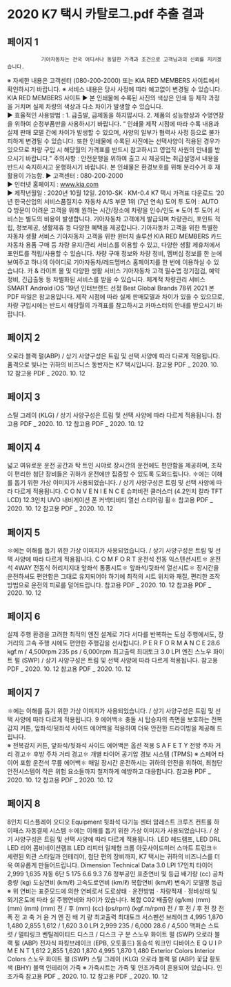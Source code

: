 # 2020 K7 택시 카탈로그.pdf 추출 결과

## 페이지 1

               기아자동차는 전국 어디서나 동일한 가격과 조건으로 고객님과의 신뢰를 지키겠습니다.
※ 자세한 내용은 고객센터 (080-200-2000) 또는 KIA RED MEMBERS 사이트에서 확인하시기 바랍니다.   ※ 서비스 내용은 당사 사정에 따라 예고없이 변경될 수 있습니다.
KIA RED MEMBERS 사이트
▶ 본 인쇄물에 수록된 사진의 색상은 인쇄 등 제작 과정을 거치며 실제 차량의 색상과 다소 차이가 발생할 수 있습니다.    
▶ 효율적인 사용방법 : 1. 급출발, 급제동을 하지맙시다.   2. 제품의 성능향상과 수명연장을 위하여 순정부품만을 사용하시기 바랍니다.
 “ 인쇄물 제작 시점에 따라 수록 내용과 실제 판매 모델 간에 차이가 발생할 수 있으며, 사양의 일부가 협력사 사정 등으로 불가피하게 변경될 수 있습니다. 
   또한 인쇄물에 수록된 사진에는 선택사양이 적용된 경우가 있으므로 차량 구입 시 해당월의 가격표를 반드시 참고하시고 영업직 사원의 안내를 받으시기 바랍니다.”
    주의사항 : 안전운행을 위하여 출고 시 제공되는 취급설명서 내용을 반드시 숙지하시고 운행하시기 바랍니다.
    본 인쇄물은 환경보호를 위해 분리수거 후 재활용이 가능함.
▶ 고객센터 : 080-200-2000  
▶ 인터넷 홈페이지 : www.kia.com          
▶ 제작년월일 : 2020년 10월 12일.   2010-SK · KM-0.4
K7 택시 가격표 다운로드
’20년 한국산업의 서비스품질지수
자동차 A/S 부문 1위 (7년 연속)
도어 투 도어 : 
AUTO Q 방문이 어려운 고객을 위해  원하는 
시간/장소에 차량을 인수/인도
※ 도어 투 도어 서비스는 별도의 비용이 발생합니다.
기아자동차 고객에게 발급되며 차량관리, 포인트 적립,
정보제공, 생활제휴 등 다양한 혜택을 제공합니다.
기아자동차 고객을 위한 특별한 자동차 생활 서비스
기아자동차 고객을 위한 원터치 솔루션
KIA RED MEMBERS 카드
자동차 용품 구매 등 차량 유지/관리 서비스를 이용할 수 있고,
다양한 생활 제휴처에서 포인트를 적립/사용할 수 있습니다.
차량 구매 정보와 차량 정비, 멤버십 정보를 한 눈에 
보여주고 하나의 아이디로 기아자동차/레드멤버스 
홈페이지를 한 번에 이용하실 수 있습니다.
카 & 라이프 몰 및 다양한 생활 서비스
기아자동차 고객 필수앱
정기점검, 예약정비, 긴급출동 등 차별화된 
서비스를 받을 수 있습니다.
체계적 차량관리 서비스
SMART
Android
iOS
‘19년 인터브랜드 선정 
Best Global Brands 78위
2021
본 PDF 파일은 참고용입니다. 
제작 시점에 따라 실제 판매모델과 차이가 있을 수 
있으므로, 차량 구입시에는 반드시 해당월의 가격표를 
참고하시고 카마스터의 안내를 받으시기 바랍니다.


## 페이지 2

 오로라 블랙 펄(ABP) / 상기 사양구성은 트림 및 선택 사양에 따라 다르게 적용됩니다.
품격으로 빛나는 귀하의 비즈니스 동반자는 K7 택시입니다.
참고용 PDF _ 2020. 10. 12
참고용 PDF _ 2020. 10. 12


## 페이지 3

스틸 그레이 (KLG) / 상기 사양구성은 트림 및 선택 사양에 따라 다르게 적용됩니다.
참고용 PDF _ 2020. 10. 12
참고용 PDF _ 2020. 10. 12


## 페이지 4

넓고 여유로운 운전 공간과 탁 트인 시야로 장시간의 운전에도 편안함을 제공하며,
조작이 편리한 첨단 장비들은 귀하가 운전에만 집중할 수 있도록 도와드립니다.
✽에는 이해를 돕기 위한 가상 이미지가 사용되었습니다. / 상기 사양구성은 트림 및 선택 사양에 따라 다르게 적용됩니다.
C O N V E N I E N C E
슈퍼비전 클러스터 (4.2인치 칼라 TFT LCD)
12.3인치 UVO 내비게이션
폰 커넥티비티
열선 스티어링 휠✽
참고용 PDF _ 2020. 10. 12
참고용 PDF _ 2020. 10. 12


## 페이지 5

✽에는 이해를 돕기 위한 가상 이미지가 사용되었습니다. / 상기 사양구성은 트림 및 선택 사양에 따라 다르게 적용됩니다.
C O M F O R T
운전석 전동 익스텐션시트✽
운전석 4WAY 전동식 허리지지대
앞좌석 통풍시트✽
앞좌석/뒷좌석 열선시트✽
장시간을 운전하셔도 편안함은 그대로 유지되어야 하기에 최적의 시트 위치와 재질,
편리한 조작 방법으로 운전의 피로를 덜어드립니다.
참고용 PDF _ 2020. 10. 12
참고용 PDF _ 2020. 10. 12


## 페이지 6

실제 주행 환경을 고려한 최적의 엔진 설계로 가다 서다를 반복하는
도심 주행에서도, 장거리의 고속 주행 시에도 편안한 주행감을 선사합니다.
P E R F O R M A N C E
28.6 kgf.m / 4,500rpm
235 ps / 6,000rpm
최고출력
최대토크
3.0 LPI 엔진
스노우 화이트 펄 (SWP) / 상기 사양구성은 트림 및 선택 사양에 따라 다르게 적용됩니다.
참고용 PDF _ 2020. 10. 12
참고용 PDF _ 2020. 10. 12


## 페이지 7

✽에는 이해를 돕기 위한 가상 이미지가 사용되었습니다. / 상기 사양구성은 트림 및 선택 사양에 따라 다르게 적용됩니다.
9 에어백✽
충돌 시 탑승자의 측면을 보호하는 전복감지 커튼, 앞좌석/뒷좌석 사이드 에어백을 적용하여 더욱 안전한 드라이빙을 제공해 드립니다.    
※ 전복감지 커튼, 앞좌석/뒷좌석 사이드 에어백은 옵션 적용
S A F E T Y
전방 주차 거리 경고✽
후방 주차 거리 경고✽
개별 타이어 공기압 경보 시스템 (TPMS)
 ※ 스페어 타이어 포함
운전석 무릎 에어백✽
매일 장시간 운전하시는 귀하의 안전을 위하여,
최첨단 안전시스템이 작은 위험 요소들까지 철저하게 예방하고 대응합니다.
참고용 PDF _ 2020. 10. 12
참고용 PDF _ 2020. 10. 12


## 페이지 8

8인치 디스플레이 오디오
Equipment
뒷좌석 다기능 센터 암레스트
크루즈 컨트롤
하이패스 자동결제 시스템
✽에는 이해를 돕기 위한 가상 이미지가 사용되었습니다. / 상기 사양구성은 트림 및 선택 사양에 따라 다르게 적용됩니다.
LED 헤드램프, LED DRL
LED 리어 콤비네이션램프
LED 리피터 일체형 크롬 아웃사이드미러
스마트 트렁크✽
세련된 외관 스타일과 인테리어, 첨단 편의 장비까지,
K7 택시는 귀하의 비즈니스를 더욱 여유롭게 만들어드립니다.
Dimension
Technical Data
3.0 LPI 17인치 타이어
2,999
1,635
자동 6단
5
175
6.6
9.3
7.6
정부공인 표준연비 및 등급
배기량 (cc)
공차중량 (kg)
도심연비 (km/ℓ)
고속도로연비 (km/ℓ)
복합연비 (km/ℓ)
변속기
모델명
등급
※ 위 연비는 표준모드에 의한 연비로서 도로상태ㆍ운전방법ㆍ차량적재ㆍ정비상태 및 외기온도에 따라 실 주행연비와 차이가 있습니다.
복합 C02 배출량 (g/km)
(mm)
(mm)
(mm)
(mm)
전 / 후 (mm)
(cc)
(ps/rpm)
(kgf.m/rpm)
전 / 후
전 / 후
전       장
전       폭
전       고
축       거
윤       거
엔       진
배  기  량
최고출력
최대토크
서스펜션
브레이크
4,995
1,870
1,480
2,855
1,612 / 1,620
3.0 LPI
2,999
235 / 6,000
28.6 / 4,500
맥퍼슨 스트럿 / 멀티링크
벤틸레이티드 디스크 / 디스크
구             분
스노우 화이트 펄 (SWP)
오로라 블랙 펄 (ABP)
전자식 파킹브레이크 (EPB, 오토홀드)
동승석 워크인 디바이스
E Q U I P M E N T
1,612
2,855
1,620
1,870
4,995
1,870
1,480
Exterior Colors
Interior Colors
스노우 화이트 펄 (SWP)
스틸 그레이 (KLG)
오로라 블랙 펄 (ABP)
꽃담 황토색 (BHY)
블랙 인테리어
가죽
※ 가죽시트는 가죽 및 인조가죽이 혼용되어 있습니다.
인조가죽
참고용 PDF _ 2020. 10. 12
참고용 PDF _ 2020. 10. 12


